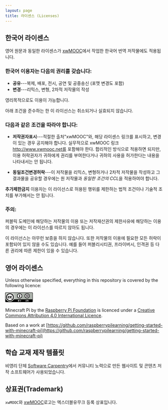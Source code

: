 ```yaml
---
layout: page
title: 라이센스 (Licenses)
---
```


## 한국어 라이센스

영어 원문과 동일한 라이센스가 [xwMOOC](http://xwmooc.net/)에서 작업한 한국어 번역 저작물에도 적용됩니다.

### 한국어 이용자는 다음의 권리를 갖습니다:

* **공유**---복제, 배포, 전시, 공연 및 공중송신 (포맷 변경도 포함)
* **변경**---리믹스, 변형, 2차적 저작물의 작성

영리목적으로도 이용이 가능합니다.

아래 조건을 준수하는 한 이 라이선스는 취소되거나 실효되지 않습니다.

### 다음과 같은 조건을 따라야 합니다:

* **저작권자표시**---적절한 출처"xwMOOC"와, 해당 라이센스 링크를 표시하고, 변경이 있는 경우 공지해야 합니다. 실무적으로 xwMOOC 링크 http://www.xwmooc.net를 포함해야 한다. 합리적인 방식으로 적용하면 되지만, 이용 허락권자가 귀하에게 권리를 부여한다거나 귀하의 사용을 허가한다는 내용을 나타내서는 안 됩니다.

* **동일조건변경허락**---이 저작물을 리믹스, 변형하거나 2차적 저작물을 작성하고 그 결과물을 공유할 경우에는 원 저작물과 *동일한 조건의 CCL*을 적용하여야 합니다.

**추가제한금지** 이용자는 이 라이선스로 허용된 행위를 제한하는 법적 조건이나 기술적 조치를 
부가해서는 안 됩니다.

### 주의:

퍼블릭 도메인에 해당하는 저작물의 이용 또는 저작재산권의 제한사유에 해당하는 이용의 경우에는 이 라이선스를 따르지 않아도 됩니다.

이 라이선스는 아무런 보증을 하지 않습니다. 또한 저작물의 이용에 필요한 모든 허락이 포함되어 있지 않을 수도 있습니다. 
예를 들어 퍼블리시티권, 프라이버시, 인격권 등 다른 권리에 따른 제한이 있을 수 있습니다.

## 영어 라이센스

Unless otherwise specified, everything in this repository is covered by the following licence:

![CC-BY-SA](img/cc-by-sa.png)

Minecraft Pi by the [Raspberry Pi Foundation](https://www.raspberrypi.org/) is licenced under a [Creative Commons Attribution 4.0 International Licence](http://creativecommons.org/licenses/by-sa/4.0/).

Based on a work at [https://github.com/raspberrypilearning/getting-started-with-minecraft-pi](https://github.com/raspberrypilearning/getting-started-with-minecraft-pi)

## 학습 교재 제작 템플릿

비영리 단체 [Software Carpentry](http://software-carpentry.org)에서 커뮤니티 노력으로 만든 웹사이트 및 콘텐츠 저작 소프트웨어가 사용되었습니다.

## 상표권(Trademark)

`xwMOOC`와 [xwMOOC](http://xwmooc.net/)로고는 엑스더블유무크 등록 상표입니다.

